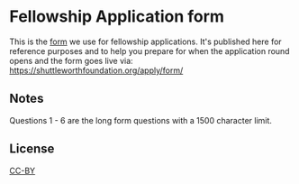 # Fellowship Application form

This is the [form](https://github.com/ShuttleworthFoundation/application_form/blob/main/Fellowship%20Applications%20V2.md) we use for fellowship applications. It's published here for reference purposes and to help you prepare for when the application round opens and the form goes live via: https://shuttleworthfoundation.org/apply/form/

## Notes

Questions 1 - 6 are the long form questions with a 1500 character limit.

## License
[CC-BY](https://creativecommons.org/licenses/by/4.0/)

